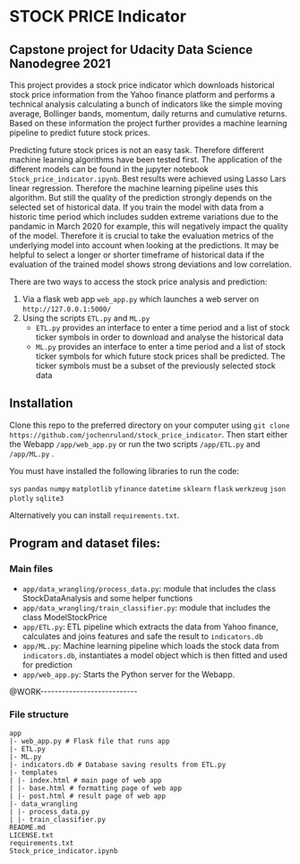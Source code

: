 
# STOCK PRICE Indicator

## Capstone project for Udacity Data Science Nanodegree 2021

This project provides a stock price indicator which downloads historical stock price information from the Yahoo finance platform and performs a technical
analysis calculating a bunch of indicators like the simple moving average, Bollinger bands, momentum, daily returns and cumulative returns. Based on these information the project further provides a machine learning pipeline to predict future stock prices.

Predicting future stock prices is not an easy task. Therefore different machine learning algorithms have been tested first. The application of the different models can be found in the jupyter notebook `Stock_price_indicator.ipynb`. Best results were achieved using Lasso Lars linear regression. Therefore the machine learning pipeline uses this algorithm. But still the quality of the prediction strongly depends on the selected set of historical data. If you train the model with data from a historic time period which includes sudden extreme variations due to the pandamic in March 2020 for example, this will negatively impact the quality of the model. Therefore it is crucial to take the evaluation metrics of the underlying model into account when looking at the predictions. It may be helpful to select a longer or shorter timeframe of historical data if the evaluation of the trained model shows strong deviations and low correlation.   

There are two ways to access the stock price analysis and prediction:
1. Via a flask web app `web_app.py` which launches a web server on `http://127.0.0.1:5000/`
2. Using the scripts `ETL.py` and `ML.py`
    - `ETL.py` provides an interface to enter a time period and a list of stock ticker symbols
      in order to download and analyse the historical data
    - `ML.py` provides an interface to enter a time period and a list of stock ticker symbols
      for which future stock prices shall be predicted. The ticker symbols must be a subset of the
      previously selected stock data

## Installation
Clone this repo to the preferred directory on your computer using `git clone https://github.com/jochenruland/stock_price_indicator`. Then start either the Webapp `/app/web_app.py` or run the two scripts `/app/ETL.py` and `/app/ML.py` .

You must have installed the following libraries to run the code:

`sys`
`pandas`
`numpy`
`matplotlib`
`yfinance`
`datetime`
`sklearn`
`flask`
`werkzeug`
`json`
`plotly`
`sqlite3`

Alternatively you can install `requirements.txt`.

## Program and dataset files:

### Main files
- `app/data_wrangling/process_data.py`: module that includes the class StockDataAnalysis and some helper functions
- `app/data_wrangling/train_classifier.py`: module that includes the class ModelStockPrice
- `app/ETL.py`: ETL pipeline which extracts the data from Yahoo finance, calculates and joins features and safe the result to `indicators.db`
- `app/ML.py`: Machine learning pipeline which loads the stock data from `indicators.db`, instantiates a model object which is then fitted and used for prediction
- `app/web_app.py`: Starts the Python server for the Webapp.

@WORK---------------------------
### File structure
```
app
|- web_app.py # Flask file that runs app
|- ETL.py
|- ML.py
|- indicators.db # Database saving results from ETL.py
|- templates
| |- index.html # main page of web app
| |- base.html # formatting page of web app
| |- post.html # result page of web app
|- data_wrangling
| |- process_data.py
| |- train_classifier.py
README.md
LICENSE.txt
requirements.txt
Stock_price_indicator.ipynb
```
